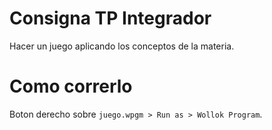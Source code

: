 # Consigna TP Integrador

Hacer un juego aplicando los conceptos de la materia.

# Como correrlo

Boton derecho sobre `juego.wpgm > Run as > Wollok Program`.